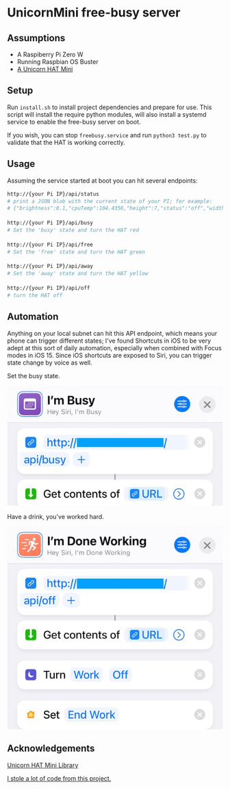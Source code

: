# UnicornMini free-busy server

## Assumptions

* A Raspiberry Pi Zero W
* Running Raspbian OS Buster
* [A Unicorn HAT Mini](https://shop.pimoroni.com/products/unicorn-hat-mini)

## Setup

Run `install.sh` to install project dependencies and prepare for use. This script will install the require python modules, will also install a systemd service to enable the free-busy server on boot.

If you wish, you can stop `freebusy.service` and run `python3 test.py` to validate that the HAT is working correctly.

## Usage

Assuming the service started at boot you can hit several endpoints:

```bash
http://{your Pi IP}/api/status
# print a JSON blob with the current state of your PI; for example:
# {"brightness":0.1,"cpuTemp":104.4356,"height":7,"status":"off","width":17}

http://{your Pi IP}/api/busy
# Set the 'busy' state and turn the HAT red

http://{your Pi IP}/api/free
# Set the 'free' state and turn the HAT green

http://{your Pi IP}/api/away
# Set the 'away' state and turn the HAT yellow

http://{your Pi IP}/api/off
# turn the HAT off
```

## Automation

Anything on your local subnet can hit this API endpoint, which means your phone can trigger different states; I've found Shortcuts in iOS to be very adept at this sort of daily automation, especially when combined with Focus modes in iOS 15. Since iOS shortcuts are exposed to Siri, you can trigger state change by voice as well.

Set the busy state.

![I'm busy](images/busy.jpg)

Have a drink, you've worked hard.

![I'm done working](images/doneworking.jpg)

## Acknowledgements

[Unicorn HAT Mini Library](https://github.com/pimoroni/unicornhatmini-python)

[I stole a lot of code from this project.](https://www.eliostruyf.com/diy-building-busy-light-show-microsoft-teams-presence/)
